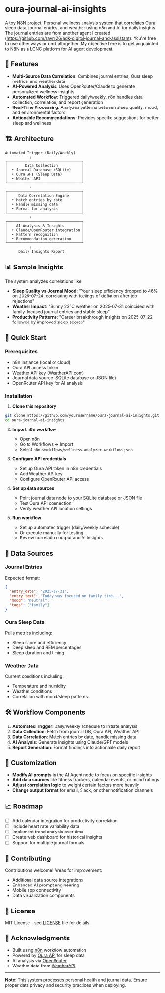 # oura-journal-ai-insights
A toy N8N project.  Personal wellness analysis system that correlates Oura sleep data, journal entries, and weather using n8n and AI for daily insights.  The journal entries are from another agent I created (https://github.com/raym26/adk-digital-journal-and-assistant). You're free to use other ways or omit altogether.  My objective here is to get acquainted to N8N as a LCNC platform for AI agent development.  

## 🌟 Features

- **Multi-Source Data Correlation**: Combines journal entries, Oura sleep metrics, and weather data
- **AI-Powered Analysis**: Uses OpenRouter/Claude to generate personalized wellness insights
- **Automated Workflow**: Triggered daily/weekly, n8n handles data collection, correlation, and report generation
- **Real-Time Processing**: Analyzes patterns between sleep quality, mood, and environmental factors
- **Actionable Recommendations**: Provides specific suggestions for better sleep and wellness

## 🏗️ Architecture
```
Automated Trigger (Daily/Weekly)
           ↓
┌──────────────────────────────────┐
│        Data Collection           │
│  • Journal Database (SQLite)     │
│  • Oura API (Sleep Data)         │
│  • Weather API                   │
└──────────────────────────────────┘
           ↓
┌──────────────────────────────────┐
│     Data Correlation Engine      │
│  • Match entries by date         │
│  • Handle missing data           │
│  • Format for analysis           │
└──────────────────────────────────┘
           ↓
┌──────────────────────────────────┐
│    AI Analysis & Insights        │
│  • Claude/OpenRouter integration │
│  • Pattern recognition           │
│  • Recommendation generation     │
└──────────────────────────────────┘
           ↓
      Daily Insights Report
```
## 📊 Sample Insights

The system analyzes correlations like:
- **Sleep Quality vs Journal Mood**: "Your sleep efficiency dropped to 46% on 2025-07-24, correlating with feelings of deflation after job rejections"
- **Weather Impact**: "Sunny 23°C weather on 2025-07-31 coincided with family-focused journal entries and stable sleep"
- **Productivity Patterns**: "Career breakthrough insights on 2025-07-22 followed by improved sleep scores"

## 🚀 Quick Start

### Prerequisites
- n8n instance (local or cloud)
- Oura API access token
- Weather API key (WeatherAPI.com)
- Journal data source (SQLite database or JSON file)
- OpenRouter API key for AI analysis

### Installation

1. **Clone this repository**
```bash
git clone https://github.com/yourusername/oura-journal-ai-insights.git
cd oura-journal-ai-insights
```

2. **Import n8n workflow**
   - Open n8n
   - Go to Workflows → Import
   - Select `n8n-workflows/wellness-analyzer-workflow.json`

3. **Configure API credentials**
   - Set up Oura API token in n8n credentials
   - Add Weather API key
   - Configure OpenRouter API access

4. **Set up data sources**
   - Point journal data node to your SQLite database or JSON file
   - Test Oura API connection
   - Verify weather API location settings

5. **Run workflow**
   - Set up automated trigger (daily/weekly schedule)
   - Or execute manually for testing
   - Review correlation output and AI insights

## 📁 Data Sources

### Journal Entries
Expected format:
```json
{
  "entry_date": "2025-07-31",
  "entry_text": "Today was focused on family time...",
  "mood": "neutral",
  "tags": ["family"]
}
```

### Oura Sleep Data
Pulls metrics including:
- Sleep score and efficiency
- Deep sleep and REM percentages
- Sleep duration and timing

### Weather Data
Current conditions including:
- Temperature and humidity
- Weather conditions
- Correlation with mood/sleep patterns

## 🛠️ Workflow Components

1. **Automated Trigger**: Daily/weekly schedule to initiate analysis
2. **Data Collection**: Fetch from journal DB, Oura API, Weather API  
3. **Data Correlation**: Match entries by date, handle missing data
4. **AI Analysis**: Generate insights using Claude/GPT models
5. **Report Generation**: Format findings into actionable daily report

## 🔧 Customization

- **Modify AI prompts** in the AI Agent node to focus on specific insights
- **Add data sources** like fitness trackers, calendar events, or mood ratings
- **Adjust correlation logic** to weight certain factors more heavily
- **Change output format** for email, Slack, or other notification channels

## 📈 Roadmap

- [ ] Add calendar integration for productivity correlation
- [ ] Include heart rate variability data
- [ ] Implement trend analysis over time
- [ ] Create web dashboard for historical insights
- [ ] Support for multiple journal formats

## 🤝 Contributing

Contributions welcome! Areas for improvement:
- Additional data source integrations
- Enhanced AI prompt engineering
- Mobile app connectivity
- Data visualization components

## 📄 License

MIT License - see [LICENSE](LICENSE) file for details.

## 🙏 Acknowledgments

- Built using [n8n](https://n8n.io/) workflow automation
- Powered by [Oura API](https://cloud.ouraring.com/docs/) for sleep data
- AI analysis via [OpenRouter](https://openrouter.ai/)
- Weather data from [WeatherAPI](https://www.weatherapi.com/)

---

**Note**: This system processes personal health and journal data. Ensure proper data privacy and security practices when deploying.
